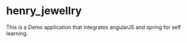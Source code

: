 # henry_jewellry
This is a Demo application that integrates angularJS and spring for self learning.
